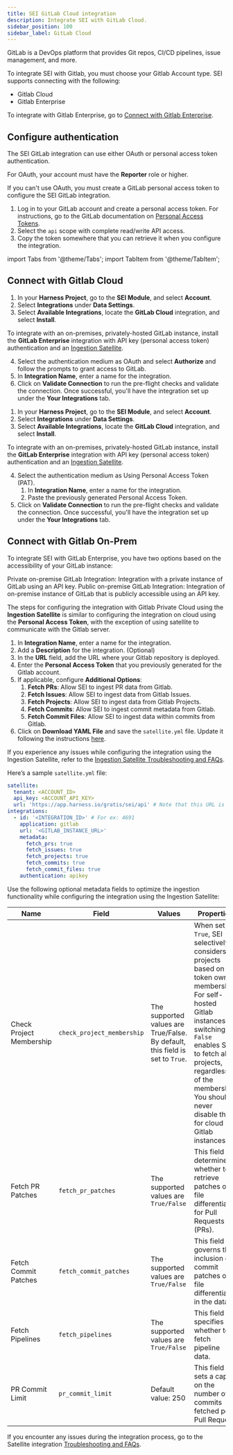 ```yaml
---
title: SEI GitLab Cloud integration
description: Integrate SEI with GitLab Cloud.
sidebar_position: 100
sidebar_label: GitLab Cloud
---
```


GitLab is a DevOps platform that provides Git repos, CI/CD pipelines, issue management, and more.

To integrate SEI with Gitlab, you must choose your Gitlab Account type. SEI supports connecting with the following:

* Gitlab Cloud
* Gitlab Enterprise

To integrate with Gitlab Enterprise, go to [Connect with Gitlab Enterprise](/docs/software-engineering-insights/sei-integrations/automated-integrations/sei-integration-gitlab-enterprise).

## Configure authentication

The SEI GitLab integration can use either OAuth or personal access token authentication.

For OAuth, your account must have the **Reporter** role or higher.

If you can't use OAuth, you must create a GitLab personal access token to configure the SEI GitLab integration.

1. Log in to your GitLab account and create a personal access token. For instructions, go to the GitLab documentation on [Personal Access Tokens](https://docs.gitlab.com/ee/user/profile/personal_access_tokens.html).
2. Select the `api` scope with complete read/write API access.
3. Copy the token somewhere that you can retrieve it when you configure the integration.

import Tabs from '@theme/Tabs';
import TabItem from '@theme/TabItem';

## Connect with Gitlab Cloud

<Tabs>
  <TabItem value="oauth" label="Using OAuth" default>

1. In your **Harness Project**, go to the **SEI Module**, and select **Account**.
2. Select **Integrations** under **Data Settings**.
3. Select **Available Integrations**, locate the **GitLab Cloud** integration, and select **Install**.

  To integrate with an on-premises, privately-hosted GitLab instance, install the **GitLab Enterprise** integration with API key (personal access token) authentication and an [Ingestion Satellite](/docs/software-engineering-insights/sei-ingestion-satellite/satellite-overview).

4. Select the authentication medium as OAuth and select **Authorize** and follow the prompts to grant access to GitLab.
5. In **Integration Name**, enter a name for the integration.
6. Click on **Validate Connection** to run the pre-flight checks and validate the connection. Once successful, you'll have the integration set up under the **Your Integrations** tab.


</TabItem>
  <TabItem value="pat" label="Using PAT">

1. In your **Harness Project**, go to the **SEI Module**, and select **Account**.
2. Select **Integrations** under **Data Settings**.
3. Select **Available Integrations**, locate the **GitLab Cloud** integration, and select **Install**.

  To integrate with an on-premises, privately-hosted GitLab instance, install the **GitLab Enterprise** integration with API key (personal access token) authentication and an [Ingestion Satellite](/docs/software-engineering-insights/sei-ingestion-satellite/satellite-overview).

4. Select the authentication medium as Using Personal Access Token (PAT).
   1. In **Integration Name**, enter a name for the integration.
   2. Paste the previously generated Personal Access Token.
5. Click on **Validate Connection** to run the pre-flight checks and validate the connection. Once successful, you'll have the integration set up under the **Your Integrations** tab.

</TabItem>
</Tabs>

## Connect with Gitlab On-Prem

To integrate SEI with GitLab Enterprise, you have two options based on the accessibility of your GitLab instance:

Private on-premise GitLab Integration: Integration with a private instance of GitLab using an API key.
Public on-premise GitLab Integration: Integration of on-premise instance of GitLab that is publicly accessible using an API key.

<Tabs>
  <TabItem value="private-cloud" label="Private Cloud" default>

The steps for configuring the integration with Gitlab Private Cloud using the **Ingestion Satellite** is similar to configuring the integration on cloud using the **Personal Access Token**, with the exception of using satellite to communicate with the Gitlab server.

1. In **Integration Name**, enter a name for the integration.
2. Add a **Description** for the integration. (Optional)
3. In the **URL** field, add the URL where your Gitlab repository is deployed.
4. Enter the **Personal Access Token** that you previously generated for the Gitlab account.
5. If applicable, configure **Additional Options**:
   1. **Fetch PRs**: Allow SEI to ingest PR data from Gitlab.
   2. **Fetch Issues**: Allow SEI to ingest data from Gitlab Issues.
   3. **Fetch Projects**: Allow SEI to ingest data from Gitlab Projects.
   4. **Fetch Commits**: Allow SEI to ingest commit metadata from Gitlab.
   5. **Fetch Commit Files**: Allow SEI to ingest data within commits from Gitlab.
6. Click on **Download YAML File** and save the `satellite.yml` file. Update it following the instructions [here](/docs/software-engineering-insights/sei-ingestion-satellite/satellite-overview).

If you experience any issues while configuring the integration using the Ingestion Satellite, refer to the [Ingestion Satellite Troubleshooting and FAQs](/docs/software-engineering-insights/sei-ingestion-satellite/satellite-troubleshooting-and-faqs).

Here’s a sample `satellite.yml` file:

```yaml
satellite:
  tenant: <ACCOUNT_ID>
  api_key: <ACCOUNT_API_KEY>
  url: 'https://app.harness.io/gratis/sei/api' # Note that this URL is relative to the Environment of your Harness Account.
integrations:
  - id: '<INTEGRATION_ID>' # For ex: 4691
    application: gitlab
    url: '<GITLAB_INSTANCE_URL>'
    metadata:
      fetch_prs: true
      fetch_issues: true
      fetch_projects: true
      fetch_commits: true
      fetch_commit_files: true
    authentication: apikey

```

Use the following optional metadata fields to optimize the ingestion functionality while configuring the integration using the Ingestion Satellite:

| Name | Field | Values | Properties |
| - | - | - | - |
| Check Project Membership | `check_project_membership` | The supported values are True/False. By default, this field is set to `True`. | When set to `True`, SEI selectively considers projects based on token owner membership. For self-hosted Gitlab instances, switching to `False` enables SEI to fetch all projects, regardless of the membership. You should never disable this for cloud Gitlab instances. |
| Fetch PR Patches | `fetch_pr_patches` | The supported values are `True/False` | This field determines whether to retrieve patches or file differentials for Pull Requests (PRs). | 
| Fetch Commit Patches | `fetch_commit_patches` | The supported values are `True/False` | This field governs the inclusion of commit patches or file differentials in the data. |
| Fetch Pipelines | `fetch_pipelines` | The supported values are `True/False` | This field specifies whether to fetch pipeline data. |
| PR Commit Limit | `pr_commit_limit` | Default value: 250 | This field sets a cap on the number of commits fetched per Pull Request. |

If you encounter any issues during the integration process, go to the Satellite integration [Troubleshooting and FAQs](/docs/software-engineering-insights/sei-ingestion-satellite/satellite-troubleshooting-and-faqs).
